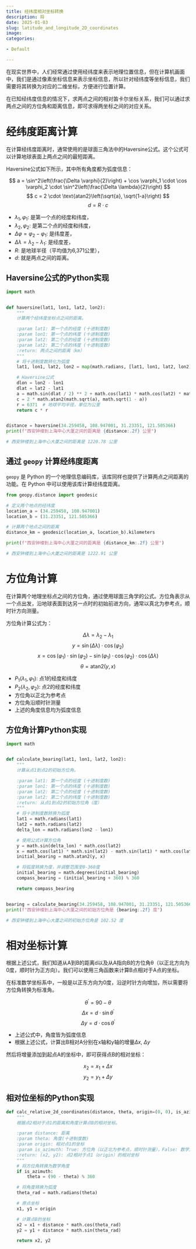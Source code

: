 ```yaml
---
title: 经纬度相对坐标转换
description: 将
date: 2025-01-03
slug: latitude_and_longitude_2D_coordinates
image:
categories:

- Default

---
```


在现实世界中，人们经常通过使用经纬度来表示地理位置信息，但在计算机画面中，我们是通过像素坐标信息来表示坐标信息，所以针对经纬度等坐标信息，我们需要将其转换为对应的二维坐标，方便进行位置计算。

在已知经纬度信息的情况下，求两点之间的相对笛卡尔坐标关系，我们可以通过求两点之间的方位角和距离信息，即可求得两坐标之间的对应关系。

# 经纬度距离计算

在计算经纬度距离时，通常使用的是球面三角法中的Haversine公式。这个公式可以计算地球表面上两点之间的最短距离。

Haversine公式如下所示，其中所有角度都为弧度信息：

$$
a = \sin^2\left(\frac{\Delta \varphi}{2}\right) + \cos \varphi_1 \cdot \cos \varphi_2 \cdot \sin^2\left(\frac{\Delta \lambda}{2}\right)
$$
$$
c = 2 \cdot \text{atan2}\left(\sqrt{a}, \sqrt{1-a}\right)
$$
$$
d = R \cdot c
$$

- $\lambda_1, \varphi_1$: 是第一个点的经度和纬度，
- $\lambda_2, \varphi_2$: 是第二个点的经度和纬度，
- $\Delta \varphi = \varphi_2 - \varphi_1$: 是纬度差，
- $\Delta \lambda = \lambda_2 - \lambda_1$: 是经度差，
- $R$: 是地球半径（平均值为6,371公里），
- $d$: 就是两点之间的距离。

## Haversine公式的Python实现

```Python
import math


def haversine(lat1, lon1, lat2, lon2):
    """
    计算两个经纬度坐标点之间的距离。

    :param lat1: 第一个点的经度 (十进制度数)
    :param lon1: 第一个点的纬度 (十进制度数)
    :param lat2: 第二个点的经度 (十进制度数)
    :param lat2: 第二个点的纬度 (十进制度数)
    :return: 两点之间的距离（km）
    """
    # 将十进制度数转化为弧度
    lat1, lon1, lat2, lon2 = map(math.radians, [lat1, lon1, lat2, lon2])

    # Haversine公式
    dlon = lon2 - lon1
    dlat = lat2 - lat1
    a = math.sin(dlat / 2) ** 2 + math.cos(lat1) * math.cos(lat2) * math.sin(dlon / 2) ** 2
    c = 2 * math.atan2(math.sqrt(a), math.sqrt(1 - a))
    r = 6371  # 地球平均半径，单位为公里
    return c * r


distance = haversine(34.259458, 108.947001, 31.23351, 121.505366)
print(f"西安钟楼到上海中心大厦之间的距离是 {distance:.2f} 公里")

# 西安钟楼到上海中心大厦之间的距离是 1220.78 公里
```

## 通过 `geopy` 计算经纬度距离

`geopy` 是 Python 的一个地理信息编码库，该库同样也提供了计算两点之间距离的功能。在 Python 中可以使用该库计算经纬度距离。

```python
from geopy.distance import geodesic

# 定义两个地点的经纬度
location_a = (34.259458, 108.947001)
location_b = (31.23351, 121.505366)

# 计算两个地点之间的距离
distance_km = geodesic(location_a, location_b).kilometers

print(f"西安钟楼到上海中心大厦之间的距离是 {distance_km:.2f} 公里")

# 西安钟楼到上海中心大厦之间的距离是 1222.91 公里
```

# 方位角计算

在计算两个地理坐标点之间的方位角，通过使用球面三角学的公式。方位角表示从一个点出发，沿地球表面到达另一点时的初始前进方向，通常以真北为参考点，顺时针方向测量。

方位角计算公式为：

$$
\Delta \lambda = \lambda_2 - \lambda_1
$$
$$
y = \sin(\Delta \lambda) \cdot \cos(\varphi_2)
$$
$$
x = \cos(\varphi_1) \cdot \sin(\varphi_2) - \sin(\varphi_1) \cdot \cos(\varphi_2) \cdot \cos(\Delta \lambda)
$$
$$
\theta = \text{atan2}(y, x)
$$

- $P_1(\lambda_1, \varphi_1)$: 点1的经度和纬度
- $P_2(\lambda_2, \varphi_2)$: 点2的经度和纬度
- 方位角以正北为参考点
- 方位角沿顺时针测量
- 上述的角度信息均为弧度信息

## 方位角计算Python实现

```Python
import math


def calculate_bearing(lat1, lon1, lat2, lon2):
    """
    计算从点1到点2的初始方位角。

    :param lat1: 第一个点的经度 (十进制度数)
    :param lon1: 第一个点的纬度 (十进制度数)
    :param lat2: 第二个点的经度 (十进制度数)
    :param lat2: 第二个点的纬度 (十进制度数)
    :return: 从点1到点2的初始方位角（度）
    """
    # 将十进制度数转换为弧度
    lat1 = math.radians(lat1)
    lat2 = math.radians(lat2)
    delta_lon = math.radians(lon2 - lon1)

    # 使用公式计算方位角
    y = math.sin(delta_lon) * math.cos(lat2)
    x = math.cos(lat1) * math.sin(lat2) - math.sin(lat1) * math.cos(lat2) * math.cos(delta_lon)
    initial_bearing = math.atan2(y, x)

    # 将弧度转换为度，并调整范围至0-360度
    initial_bearing = math.degrees(initial_bearing)
    compass_bearing = (initial_bearing + 360) % 360

    return compass_bearing


bearing = calculate_bearing(34.259458, 108.947001, 31.23351, 121.505366)
print(f"西安钟楼到上海中心大厦之间的初始方位角是 {bearing:.2f} 度")

# 西安钟楼到上海中心大厦之间的初始方位角是 102.52 度
```

# 相对坐标计算

根据上述公式，我们知道从A到B的距离d以及从A指向B的方位角θ（以正北方向为0度，顺时针为正方向）。我们可以使用三角函数来计算B点相对于A点的坐标。

在标准数学坐标系中，一般是以正东方向为0度，沿逆时针方向增加，所以需要将方位角转换为标准角。

$$
\theta^{'} = 90 - \theta
$$
$$
\Delta x = d \cdot \sin{\theta^{'}}
$$
$$
\Delta y = d \cdot \cos{\theta^{'}}
$$

- 上述公式中，角度皆为弧度信息
- 根据上述公式，计算出B相对A分别在x轴和y轴的增量$\Delta x$, $\Delta y$

然后将增量添加到起点A的坐标中，即可获得点B的相对坐标：

$$
x_2 = x_1 + \Delta x
$$
$$
y_2 = y_1 + \Delta y
$$

## 相对位坐标的Python实现

```Python
def calc_relative_2d_coordinates(distance, theta, origin=(0, 0), is_azimuth: bool = True):
    """
    根据点2相对于点1的距离和角度计算点B的相对坐标。

    :param distance: 距离
    :param theta: 角度(十进制度数)
    :param origin: 相对点1的坐标
    :param is_azimuth: True: 方位角（以正北为参考点，顺时针测量），False: 数学角度（以正东为参考点，逆时针测量）
    :return: (x2, y2): 点2相对于点1（origin）的相对坐标
    """
    # 将方位角转换为数学角度
    if is_azimuth:
        theta = (90 - theta) % 360

    # 将角度转换为弧度
    theta_rad = math.radians(theta)

    # 原点坐标
    x1, y1 = origin

    # 计算点B的坐标
    x2 = x1 + distance * math.cos(theta_rad)
    y2 = y1 + distance * math.sin(theta_rad)

    return x2, y2
```
